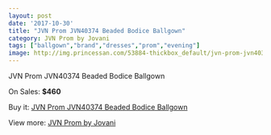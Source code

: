 ```yaml
---
layout: post
date: '2017-10-30'
title: "JVN Prom JVN40374 Beaded Bodice Ballgown"
category: JVN Prom by Jovani
tags: ["ballgown","brand","dresses","prom","evening"]
image: http://img.princessan.com/53884-thickbox_default/jvn-prom-jvn40374-beaded-bodice-ballgown.jpg
---
```

JVN Prom JVN40374 Beaded Bodice Ballgown

On Sales: **$460**
<a href="https://www.princessan.com/en/jvn-prom-by-jovani/24246-jvn-prom-jvn40374-beaded-bodice-ballgown.html"><amp-img layout="responsive" width="600" height="600" src="//img.princessan.com/53884-thickbox_default/jvn-prom-jvn40374-beaded-bodice-ballgown.jpg" alt="JVN Prom JVN40374 Beaded Bodice Ballgown 0" /></a>
<a href="https://www.princessan.com/en/jvn-prom-by-jovani/24246-jvn-prom-jvn40374-beaded-bodice-ballgown.html"><amp-img layout="responsive" width="600" height="600" src="//img.princessan.com/53885-thickbox_default/jvn-prom-jvn40374-beaded-bodice-ballgown.jpg" alt="JVN Prom JVN40374 Beaded Bodice Ballgown 1" /></a>

Buy it: [JVN Prom JVN40374 Beaded Bodice Ballgown](https://www.princessan.com/en/jvn-prom-by-jovani/24246-jvn-prom-jvn40374-beaded-bodice-ballgown.html "JVN Prom JVN40374 Beaded Bodice Ballgown")

View more: [JVN Prom by Jovani](https://www.princessan.com/en/208-jvn-prom-by-jovani "JVN Prom by Jovani")